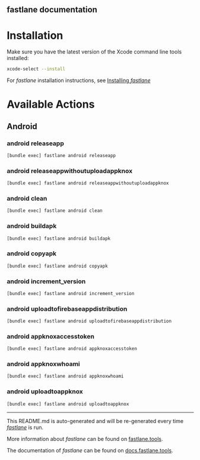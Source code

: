 fastlane documentation
----

# Installation

Make sure you have the latest version of the Xcode command line tools installed:

```sh
xcode-select --install
```

For _fastlane_ installation instructions, see [Installing _fastlane_](https://docs.fastlane.tools/#installing-fastlane)

# Available Actions

## Android

### android releaseapp

```sh
[bundle exec] fastlane android releaseapp
```



### android releaseappwithoutuploadappknox

```sh
[bundle exec] fastlane android releaseappwithoutuploadappknox
```



### android clean

```sh
[bundle exec] fastlane android clean
```



### android buildapk

```sh
[bundle exec] fastlane android buildapk
```



### android copyapk

```sh
[bundle exec] fastlane android copyapk
```



### android increment_version

```sh
[bundle exec] fastlane android increment_version
```



### android uploadtofirebaseappdistribution

```sh
[bundle exec] fastlane android uploadtofirebaseappdistribution
```



### android appknoxaccesstoken

```sh
[bundle exec] fastlane android appknoxaccesstoken
```



### android appknoxwhoami

```sh
[bundle exec] fastlane android appknoxwhoami
```



### android uploadtoappknox

```sh
[bundle exec] fastlane android uploadtoappknox
```



----

This README.md is auto-generated and will be re-generated every time [_fastlane_](https://fastlane.tools) is run.

More information about _fastlane_ can be found on [fastlane.tools](https://fastlane.tools).

The documentation of _fastlane_ can be found on [docs.fastlane.tools](https://docs.fastlane.tools).
